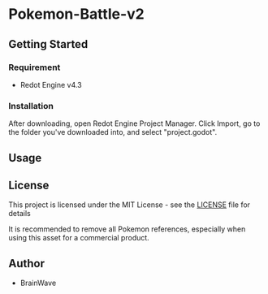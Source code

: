 # Pokemon-Battle-v2

## Getting Started
### Requirement
* Redot Engine v4.3

### Installation
After downloading, open Redot Engine Project Manager. Click Import, go to the folder you've downloaded into, and select "project.godot".

## Usage

## License
This project is licensed under the MIT License - see the [LICENSE](LICENSE) file for details

It is recommended to remove all Pokemon references, especially when using this asset for a commercial product.

## Author
* BrainWave